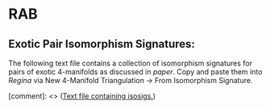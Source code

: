# RAB

## Exotic Pair Isomorphism Signatures:
The following text file contains a collection of isomorphism signatures for pairs of exotic 4-manifolds as discussed in *paper*. Copy and paste them into *Regina* via New 4-Manifold Triangulation -> From Isomorphism Signature.

[comment]: <> ([Text file containing isosigs.](https://github.com/raburke/ExoticPairIsoSigs/files/6094084/Exotic.Pair.Isomorphism.Signatures.txt))
